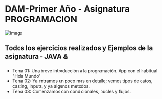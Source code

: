 # DAM-Primer Año - Asignatura PROGRAMACION
![image](https://github.com/Vict0or/DAM-Primero-ProgJava/assets/146933039/33bef035-aaad-4a99-8002-3dda02b0a32c)

## Todos los ejercicios realizados y Ejemplos de la asignatura - JAVA ♨️

- Tema 01: Una breve introducción a la programación. App con el habitual "Hola Mundo"
- Tema 02:  Ya entramos un poco mas en detalle; vemos tipos de datos, casting, inputs, y ya algunos metodos.
- Tema 03: Comenzamos con condicionales, bucles y flujos.
